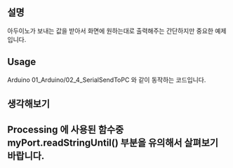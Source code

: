 설명
-----
아두이노가 보내는 값을 받아서 화면에 원하는대로 출력해주는 간단하지만 중요한 예제입니다.

Usage
-----
Arduino 01_Arduino/02_4_SerialSendToPC 와 같이 동작하는 코드입니다.

생각해보기
-----
Processing 에 사용된 함수중 myPort.readStringUntil() 부분을 유의해서 살펴보기 바랍니다.
-
